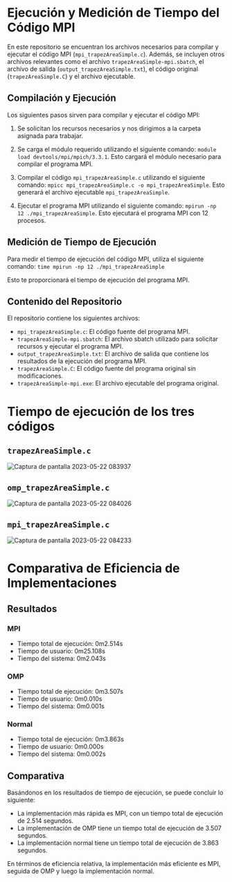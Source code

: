 
# Ejecución y Medición de Tiempo del Código MPI

En este repositorio se encuentran los archivos necesarios para compilar y ejecutar el código MPI (`mpi_trapezAreaSimple.c`). Además, se incluyen otros archivos relevantes como el archivo `trapezAreaSimple-mpi.sbatch`, el archivo de salida (`output_trapezAreaSimple.txt`), el código original (`trapezAreaSimple.C`) y el archivo ejecutable.

## Compilación y Ejecución

Los siguientes pasos sirven para compilar y ejecutar el código MPI:

1. Se solicitan los recursos necesarios y nos dirigimos a la carpeta asignada para trabajar.

2. Se carga el módulo requerido utilizando el siguiente comando: `module load devtools/mpi/mpich/3.3.1`. Esto cargará el módulo necesario para compilar el programa MPI.

3. Compilar el código `mpi_trapezAreaSimple.c` utilizando el siguiente comando: `mpicc mpi_trapezAreaSimple.c -o mpi_trapezAreaSimple`. Esto generará el archivo ejecutable `mpi_trapezAreaSimple`.

4. Ejecutar el programa MPI utilizando el siguiente comando: `mpirun -np 12 ./mpi_trapezAreaSimple`. Esto ejecutará el programa MPI con 12 procesos.

## Medición de Tiempo de Ejecución

Para medir el tiempo de ejecución del código MPI, utiliza el siguiente comando: `time mpirun -np 12 ./mpi_trapezAreaSimple`

Esto te proporcionará el tiempo de ejecución del programa MPI.

## Contenido del Repositorio

El repositorio contiene los siguientes archivos:

- `mpi_trapezAreaSimple.c`: El código fuente del programa MPI.
- `trapezAreaSimple-mpi.sbatch`: El archivo sbatch utilizado para solicitar recursos y ejecutar el programa MPI.
- `output_trapezAreaSimple.txt`: El archivo de salida que contiene los resultados de la ejecución del programa MPI.
- `trapezAreaSimple.C`: El código fuente del programa original sin modificaciones.
- `trapezAreaSimple-mpi.exe`: El archivo ejecutable del programa original.

# Tiempo de ejecución de los tres códigos
## `trapezAreaSimple.c`
![Captura de pantalla 2023-05-22 083937](https://github.com/SC3UIS/IntroPP2183076/assets/82180254/d2f147d9-cd31-4066-8b2e-9eeef69272be)</br>
## `omp_trapezAreaSimple.c`
![Captura de pantalla 2023-05-22 084026](https://github.com/SC3UIS/IntroPP2183076/assets/82180254/588908f3-c8c9-4899-b227-affed63eb436)</br>
## `mpi_trapezAreaSimple.c`
![Captura de pantalla 2023-05-22 084233](https://github.com/SC3UIS/IntroPP2183076/assets/82180254/057c4f9d-4486-409a-bc54-9cf5076a9aaa)</br>

# Comparativa de Eficiencia de Implementaciones

## Resultados

### MPI

- Tiempo total de ejecución: 0m2.514s
- Tiempo de usuario: 0m25.108s
- Tiempo del sistema: 0m2.043s

### OMP

- Tiempo total de ejecución: 0m3.507s
- Tiempo de usuario: 0m0.010s
- Tiempo del sistema: 0m0.001s

### Normal

- Tiempo total de ejecución: 0m3.863s
- Tiempo de usuario: 0m0.000s
- Tiempo del sistema: 0m0.002s

## Comparativa

Basándonos en los resultados de tiempo de ejecución, se puede concluir lo siguiente:

- La implementación más rápida es MPI, con un tiempo total de ejecución de 2.514 segundos.
- La implementación de OMP tiene un tiempo total de ejecución de 3.507 segundos.
- La implementación normal tiene un tiempo total de ejecución de 3.863 segundos.

En términos de eficiencia relativa, la implementación más eficiente es MPI, seguida de OMP y luego la implementación normal.
